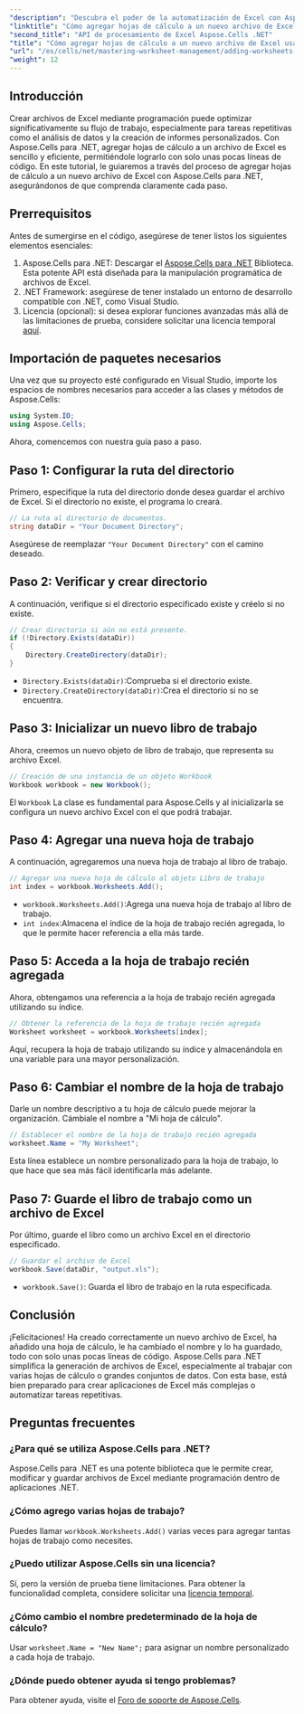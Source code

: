 ```yaml
---
"description": "Descubra el poder de la automatización de Excel con Aspose.Cells para .NET. Este tutorial paso a paso le guiará en la creación de archivos de Excel mediante programación, la adición y el cambio de nombre de hojas de cálculo, y el guardado de su trabajo sin esfuerzo."
"linktitle": "Cómo agregar hojas de cálculo a un nuevo archivo de Excel usando Aspose.Cells"
"second_title": "API de procesamiento de Excel Aspose.Cells .NET"
"title": "Cómo agregar hojas de cálculo a un nuevo archivo de Excel usando Aspose.Cells"
"url": "/es/cells/net/mastering-worksheet-management/adding-worksheets-to-new-excel-file/"
"weight": 12
---
```


## Introducción

Crear archivos de Excel mediante programación puede optimizar significativamente su flujo de trabajo, especialmente para tareas repetitivas como el análisis de datos y la creación de informes personalizados. Con Aspose.Cells para .NET, agregar hojas de cálculo a un archivo de Excel es sencillo y eficiente, permitiéndole lograrlo con solo unas pocas líneas de código. En este tutorial, le guiaremos a través del proceso de agregar hojas de cálculo a un nuevo archivo de Excel con Aspose.Cells para .NET, asegurándonos de que comprenda claramente cada paso.

## Prerrequisitos

Antes de sumergirse en el código, asegúrese de tener listos los siguientes elementos esenciales:

1. Aspose.Cells para .NET: Descargar el [Aspose.Cells para .NET](https://releases.aspose.com/cells/net/) Biblioteca. Esta potente API está diseñada para la manipulación programática de archivos de Excel.
2. .NET Framework: asegúrese de tener instalado un entorno de desarrollo compatible con .NET, como Visual Studio.
3. Licencia (opcional): si desea explorar funciones avanzadas más allá de las limitaciones de prueba, considere solicitar una licencia temporal [aquí](https://purchase.aspose.com/temporary-license/).

## Importación de paquetes necesarios

Una vez que su proyecto esté configurado en Visual Studio, importe los espacios de nombres necesarios para acceder a las clases y métodos de Aspose.Cells:

```csharp
using System.IO;
using Aspose.Cells;
```

Ahora, comencemos con nuestra guía paso a paso.

## Paso 1: Configurar la ruta del directorio

Primero, especifique la ruta del directorio donde desea guardar el archivo de Excel. Si el directorio no existe, el programa lo creará.

```csharp
// La ruta al directorio de documentos.
string dataDir = "Your Document Directory";
```

Asegúrese de reemplazar `"Your Document Directory"` con el camino deseado.

## Paso 2: Verificar y crear directorio

A continuación, verifique si el directorio especificado existe y créelo si no existe.

```csharp
// Crear directorio si aún no está presente.
if (!Directory.Exists(dataDir))
{
    Directory.CreateDirectory(dataDir);
}
```

- `Directory.Exists(dataDir)`:Comprueba si el directorio existe.
- `Directory.CreateDirectory(dataDir)`:Crea el directorio si no se encuentra.

## Paso 3: Inicializar un nuevo libro de trabajo

Ahora, creemos un nuevo objeto de libro de trabajo, que representa su archivo Excel.

```csharp
// Creación de una instancia de un objeto Workbook
Workbook workbook = new Workbook();
```

El `Workbook` La clase es fundamental para Aspose.Cells y al inicializarla se configura un nuevo archivo Excel con el que podrá trabajar.

## Paso 4: Agregar una nueva hoja de trabajo

A continuación, agregaremos una nueva hoja de trabajo al libro de trabajo.

```csharp
// Agregar una nueva hoja de cálculo al objeto Libro de trabajo
int index = workbook.Worksheets.Add();
```

- `workbook.Worksheets.Add()`:Agrega una nueva hoja de trabajo al libro de trabajo.
- `int index`:Almacena el índice de la hoja de trabajo recién agregada, lo que le permite hacer referencia a ella más tarde.

## Paso 5: Acceda a la hoja de trabajo recién agregada

Ahora, obtengamos una referencia a la hoja de trabajo recién agregada utilizando su índice.

```csharp
// Obtener la referencia de la hoja de trabajo recién agregada
Worksheet worksheet = workbook.Worksheets[index];
```

Aquí, recupera la hoja de trabajo utilizando su índice y almacenándola en una variable para una mayor personalización.

## Paso 6: Cambiar el nombre de la hoja de trabajo

Darle un nombre descriptivo a tu hoja de cálculo puede mejorar la organización. Cámbiale el nombre a "Mi hoja de cálculo".

```csharp
// Establecer el nombre de la hoja de trabajo recién agregada
worksheet.Name = "My Worksheet";
```

Esta línea establece un nombre personalizado para la hoja de trabajo, lo que hace que sea más fácil identificarla más adelante.

## Paso 7: Guarde el libro de trabajo como un archivo de Excel

Por último, guarde el libro como un archivo Excel en el directorio especificado.

```csharp
// Guardar el archivo de Excel
workbook.Save(dataDir, "output.xls");
```

- `workbook.Save()`: Guarda el libro de trabajo en la ruta especificada.

## Conclusión

¡Felicitaciones! Ha creado correctamente un nuevo archivo de Excel, ha añadido una hoja de cálculo, le ha cambiado el nombre y lo ha guardado, todo con solo unas pocas líneas de código. Aspose.Cells para .NET simplifica la generación de archivos de Excel, especialmente al trabajar con varias hojas de cálculo o grandes conjuntos de datos. Con esta base, está bien preparado para crear aplicaciones de Excel más complejas o automatizar tareas repetitivas.

## Preguntas frecuentes

### ¿Para qué se utiliza Aspose.Cells para .NET?
Aspose.Cells para .NET es una potente biblioteca que le permite crear, modificar y guardar archivos de Excel mediante programación dentro de aplicaciones .NET.

### ¿Cómo agrego varias hojas de trabajo?
Puedes llamar `workbook.Worksheets.Add()` varias veces para agregar tantas hojas de trabajo como necesites.

### ¿Puedo utilizar Aspose.Cells sin una licencia?
Sí, pero la versión de prueba tiene limitaciones. Para obtener la funcionalidad completa, considere solicitar una [licencia temporal](https://purchase.aspose.com/temporary-license/).

### ¿Cómo cambio el nombre predeterminado de la hoja de cálculo?
Usar `worksheet.Name = "New Name";` para asignar un nombre personalizado a cada hoja de trabajo.

### ¿Dónde puedo obtener ayuda si tengo problemas?
Para obtener ayuda, visite el [Foro de soporte de Aspose.Cells](https://forum.aspose.com/c/cells/9).